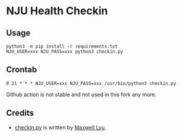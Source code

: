 # NJU Health Checkin

## Usage

```
python3 -m pip install -r requirements.txt
NJU_USER=xxx NJU_PASS=xxx python3 checkin.py
```

## Crontab

```crontab
0 21 * * * NJU_USER=xxx NJU_PASS=xxx /usr/bin/python3 checkin.py
```

Github action is not stable and not used in this fork any more.

## Credits

- [checkin.py](checkin.py) is written by [Maxwell Lyu](https://github.com/Maxwell-Lyu).

